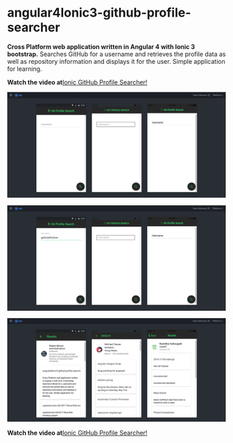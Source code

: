 # angular4Ionic3-github-profile-searcher
**Cross Platform web application written in Angular 4 with Ionic 3 bootstrap.** Searches GitHub for a username and retrieves the profile data as well as repository information and displays it for the user. Simple application for learning. 

**Watch the video at**[Ionic GitHub Profile Searcher!](https://youtu.be/UqjNpZ8ZUZA)

![Home Page](https://github.com/GettinDatFoShow/angular4Ionic3-github-profile-searcher/blob/master/project_images/gitprofilesearcher1.png)


![Home Page username](https://github.com/GettinDatFoShow/angular4Ionic3-github-profile-searcher/blob/master/project_images/gitprofilesearcher2.png)



![results page](https://github.com/GettinDatFoShow/angular4Ionic3-github-profile-searcher/blob/master/project_images/gitprofilesearcher3.png)

**Watch the video at**[Ionic GitHub Profile Searcher!](https://youtu.be/UqjNpZ8ZUZA)
